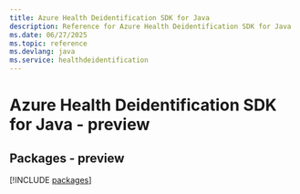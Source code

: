 ```yaml
---
title: Azure Health Deidentification SDK for Java
description: Reference for Azure Health Deidentification SDK for Java
ms.date: 06/27/2025
ms.topic: reference
ms.devlang: java
ms.service: healthdeidentification
---
```

# Azure Health Deidentification SDK for Java - preview
## Packages - preview
[!INCLUDE [packages](health-deidentification-index.md)]